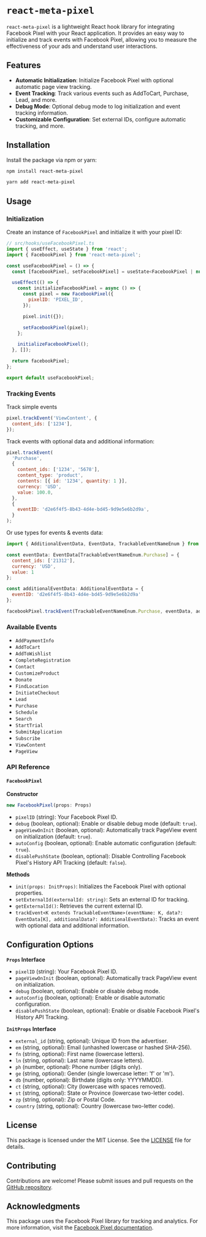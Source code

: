 # `react-meta-pixel`

`react-meta-pixel` is a lightweight React hook library for integrating Facebook Pixel with your React application. It provides an easy way to initialize and track events with Facebook Pixel, allowing you to measure the effectiveness of your ads and understand user interactions.

## Features

- **Automatic Initialization**: Initialize Facebook Pixel with optional automatic page view tracking.
- **Event Tracking**: Track various events such as AddToCart, Purchase, Lead, and more.
- **Debug Mode**: Optional debug mode to log initialization and event tracking information.
- **Customizable Configuration**: Set external IDs, configure automatic tracking, and more.

## Installation

Install the package via npm or yarn:

```bash
npm install react-meta-pixel
```

```bash
yarn add react-meta-pixel
```

## Usage

### Initialization

Create an instance of `FacebookPixel` and initialize it with your pixel ID:

```javascript
// src/hooks/useFacebookPixel.ts
import { useEffect, useState } from 'react';
import { FacebookPixel } from 'react-meta-pixel';

const useFacebookPixel = () => {
  const [facebookPixel, setFacebookPixel] = useState<FacebookPixel | null>(null);

  useEffect(() => {
    const initializeFacebookPixel = async () => {
      const pixel = new FacebookPixel({
        pixelID: 'PIXEL_ID',
      });

      pixel.init({});

      setFacebookPixel(pixel);
    };

    initializeFacebookPixel();
  }, []);

  return facebookPixel;
};

export default useFacebookPixel;
```

### Tracking Events

Track simple events

```javascript
pixel.trackEvent('ViewContent', {
  content_ids: ['1234'],
});
```

Track events with optional data and additional information:

```javascript
pixel.trackEvent(
  'Purchase',
  {
    content_ids: ['1234', '5678'],
    content_type: 'product',
    contents: [{ id: '1234', quantity: 1 }],
    currency: 'USD',
    value: 100.0,
  },
  {
    eventID: 'd2e6f4f5-8b43-4d4e-bd45-9d9e5e6b2d9a',
  }
);
```

Or use types for events & events data:

```javascript
import { AdditionalEventData, EventData, TrackableEventNameEnum } from 'react-meta-pixel';

const eventData: EventData[TrackableEventNameEnum.Purchase] = {
  content_ids: ['21312'],
  currency: 'USD',
  value: 1
};

const additionalEventData: AdditionalEventData = {
  eventID: 'd2e6f4f5-8b43-4d4e-bd45-9d9e5e6b2d9a'
};

facebookPixel.trackEvent(TrackableEventNameEnum.Purchase, eventData, additionalEventData);
```

### Available Events

- `AddPaymentInfo`
- `AddToCart`
- `AddToWishlist`
- `CompleteRegistration`
- `Contact`
- `CustomizeProduct`
- `Donate`
- `FindLocation`
- `InitiateCheckout`
- `Lead`
- `Purchase`
- `Schedule`
- `Search`
- `StartTrial`
- `SubmitApplication`
- `Subscribe`
- `ViewContent`
- `PageView`

### API Reference

#### `FacebookPixel`

**Constructor**

```typescript
new FacebookPixel(props: Props)
```

- `pixelID` (string): Your Facebook Pixel ID.
- `debug` (boolean, optional): Enable or disable debug mode (default: `true`).
- `pageViewOnInit` (boolean, optional): Automatically track PageView event on initialization (default: `true`).
- `autoConfig` (boolean, optional): Enable automatic configuration (default: `true`).
- `disablePushState` (boolean, optional): Disable Controlling Facebook Pixel's History API Tracking (default: `false`).

**Methods**

- `init(props: InitProps)`: Initializes the Facebook Pixel with optional properties.
- `setExternalId(externalId: string)`: Sets an external ID for tracking.
- `getExternalId()`: Retrieves the current external ID.
- `trackEvent<K extends TrackableEventName>(eventName: K, data?: EventData[K], additionalData?: AdditionalEventData)`: Tracks an event with optional data and additional information.

## Configuration Options

**`Props` Interface**

- `pixelID` (string): Your Facebook Pixel ID.
- `pageViewOnInit` (boolean, optional): Automatically track PageView event on initialization.
- `debug` (boolean, optional): Enable or disable debug mode.
- `autoConfig` (boolean, optional): Enable or disable automatic configuration.
- `disablePushState` (boolean, optional): Enable or disable Facebook Pixel's History API Tracking.

**`InitProps` Interface**

- `external_id` (string, optional): Unique ID from the advertiser.
- `em` (string, optional): Email (unhashed lowercase or hashed SHA-256).
- `fn` (string, optional): First name (lowercase letters).
- `ln` (string, optional): Last name (lowercase letters).
- `ph` (number, optional): Phone number (digits only).
- `ge` (string, optional): Gender (single lowercase letter: 'f' or 'm').
- `db` (number, optional): Birthdate (digits only: YYYYMMDD).
- `ct` (string, optional): City (lowercase with spaces removed).
- `st` (string, optional): State or Province (lowercase two-letter code).
- `zp` (string, optional): Zip or Postal Code.
- `country` (string, optional): Country (lowercase two-letter code).

## License

This package is licensed under the MIT License. See the [LICENSE](./LICENSE) file for details.

## Contributing

Contributions are welcome! Please submit issues and pull requests on the [GitHub repository](https://github.com/richardags/react-meta-pixel).

## Acknowledgments

This package uses the Facebook Pixel library for tracking and analytics. For more information, visit the [Facebook Pixel documentation](https://developers.facebook.com/docs/meta-pixel/).
